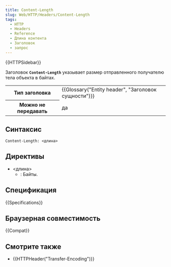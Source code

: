 ```yaml
---
title: Content-Length
slug: Web/HTTP/Headers/Content-Length
tags:
  - HTTP
  - Headers
  - Reference
  - Длина контента
  - Заголовок
  - запрос
---
```


{{HTTPSidebar}}

Заголовок **`Content-Length`** указывает размер отправленного получателю тела объекта в байтах.

<table class="properties">
  <tbody>
    <tr>
      <th scope="row">Тип заголовка</th>
      <td>
        {{Glossary("Entity header", "Заголовок сущности")}}
      </td>
    </tr>
    <tr>
      <th scope="row">Можно не передавать</th>
      <td>да</td>
    </tr>
  </tbody>
</table>

## Синтаксис

```
Content-Length: <длина>
```

## Директивы

- <длина>
  - : Байты.

## Спецификация

{{Specifications}}

## Браузерная совместимость

{{Compat}}

## Смотрите также

- {{HTTPHeader("Transfer-Encoding")}}
